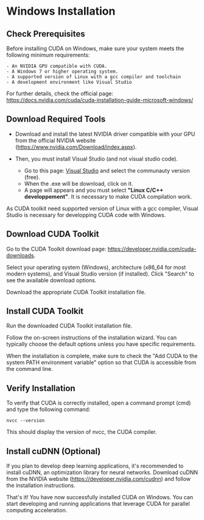 # Windows Installation

## Check Prerequisites

Before installing CUDA on Windows, make sure your system meets the following minimum requirements:
```
- An NVIDIA GPU compatible with CUDA.
- A Windows 7 or higher operating system.
- A supported version of Linux with a gcc compiler and toolchain
- A development environment like Visual Studio
```

For further details, check the official page: https://docs.nvidia.com/cuda/cuda-installation-guide-microsoft-windows/


## Download Required Tools

- Download and install the latest NVIDIA driver compatible with your GPU from the official NVIDIA website (https://www.nvidia.com/Download/index.aspx).

- Then, you must install Visual Studio (and not visual studio code). <br/>
    - Go to this page: [Visual Studio](https://visualstudio.microsoft.com/fr/) and select the communauty version (free). <br/>
    - When the .exe will be download, click on it.
    - A page will appears and you must select **"Linux C/C++ developpement"**. It is necessary to make CUDA compilation work. <br/>

As CUDA toolkit need supported version of Linux with a gcc compiler, Visual Studio is necessary for developping CUDA code with Windows.


## Download CUDA Toolkit

Go to the CUDA Toolkit download page: https://developer.nvidia.com/cuda-downloads.

Select your operating system (Windows), architecture (x86_64 for most modern systems), and Visual Studio version (if installed). Click "Search" to see the available download options.

Download the appropriate CUDA Toolkit installation file.

## Install CUDA Toolkit

Run the downloaded CUDA Toolkit installation file.

Follow the on-screen instructions of the installation wizard. You can typically choose the default options unless you have specific requirements.

When the installation is complete, make sure to check the "Add CUDA to the system PATH environment variable" option so that CUDA is accessible from the command line. <br/>

## Verify Installation

To verify that CUDA is correctly installed, open a command prompt (cmd) and type the following command:
```
nvcc --version
```

This should display the version of nvcc, the CUDA compiler.

## Install cuDNN (Optional)

If you plan to develop deep learning applications, it's recommended to install cuDNN, an optimization library for neural networks. Download cuDNN from the NVIDIA website (https://developer.nvidia.com/cudnn) and follow the installation instructions.

That's it! You have now successfully installed CUDA on Windows. You can start developing and running applications that leverage CUDA for parallel computing acceleration.